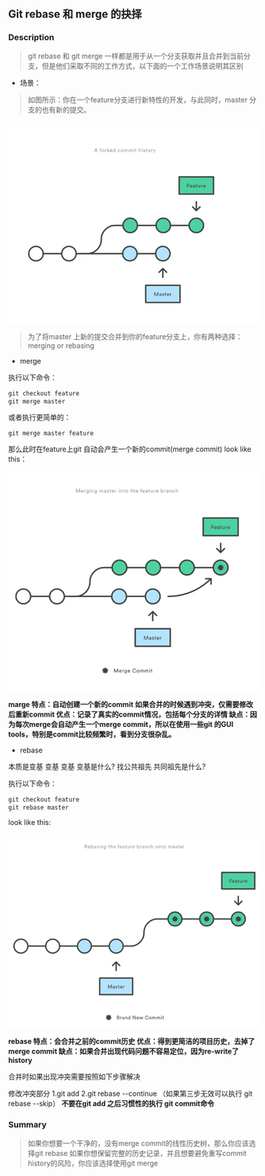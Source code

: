 ## Git rebase 和 merge 的抉择
### Description
> git rebase 和 git merge 一样都是用于从一个分支获取并且合并到当前分支，但是他们采取不同的工作方式，以下面的一个工作场景说明其区别

* 场景：

> 如图所示：你在一个feature分支进行新特性的开发，与此同时，master 分支的也有新的提交。

![git-branch](./img/git.png)

> 为了将master 上新的提交合并到你的feature分支上，你有两种选择：merging or rebasing

* merge

执行以下命令：

```
git checkout feature
git merge master
```
或者执行更简单的：

```
git merge master feature
```

那么此时在feature上git 自动会产生一个新的commit(merge commit)
look like this：

![git-branch](./img/git-merge.png)

**marge 特点：自动创建一个新的commit
如果合并的时候遇到冲突，仅需要修改后重新commit
优点：记录了真实的commit情况，包括每个分支的详情
缺点：因为每次merge会自动产生一个merge commit，所以在使用一些git 的GUI tools，特别是commit比较频繁时，看到分支很杂乱。**

* rebase

本质是变基 变基 变基
变基是什么?  找公共祖先
共同祖先是什么? 

执行以下命令：

```
git checkout feature
git rebase master
```
look like this:

![git-branch](./img/git-rebase.png)

**rebase 特点：会合并之前的commit历史
优点：得到更简洁的项目历史，去掉了merge commit
缺点：如果合并出现代码问题不容易定位，因为re-write了history**

合并时如果出现冲突需要按照如下步骤解决

修改冲突部分
1.git add
2.git rebase --continue
（如果第三步无效可以执行  git rebase --skip）
**不要在git add 之后习惯性的执行 git commit命令**

### Summary

> 如果你想要一个干净的，没有merge commit的线性历史树，那么你应该选择git rebase
如果你想保留完整的历史记录，并且想要避免重写commit history的风险，你应该选择使用git merge